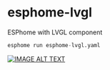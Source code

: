 # esphome-lvgl
ESPhome with LVGL component

```python
esphome run esphome-lvgl.yaml
```

[![IMAGE ALT TEXT](http://img.youtube.com/vi/rcLNLm5NF4A/0.jpg)](http://www.youtube.com/watch?v=rcLNLm5NF4A "ESPhome with LVGL component")

